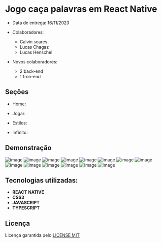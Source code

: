 # Jogo caça palavras em React Native

- Data de entrega: 16/11/2023
- Colaboradores:
  - Calvin soares
  - Lucas Chagaz
  - Lucas Henschel

- Novos colaboradores:
  - 2 back-end
  - 1 fron-end

## Seções

* Home: 

* Jogar:

* Estilos:

* Infinito:

## Demonstração 
![image](https://github.com/StartupCodice/word-search-game/assets/99036067/81350b2b-44c1-4d3c-979a-2c9913fcadf4)
![image](https://github.com/StartupCodice/word-search-game/assets/99036067/00832cdf-1c44-4e06-ba28-ea2d2db31126)
![image](https://github.com/StartupCodice/word-search-game/assets/99036067/deb8f4d4-bf2b-4d89-938b-9994d06ed5f3)
![image](https://github.com/StartupCodice/word-search-game/assets/99036067/527c4ac4-08cf-47fb-b4a1-b4ae55f2ccda)
![image](https://github.com/StartupCodice/word-search-game/assets/99036067/c5ba04f0-ae72-41f5-9bb4-5cc164ba13d6)
![image](https://github.com/StartupCodice/word-search-game/assets/99036067/fe6855b6-35ff-499b-a6a7-75e4a3f24472)
![image](https://github.com/StartupCodice/word-search-game/assets/99036067/a79dd627-cb0a-4c09-8c29-3020b25639cc)
![image](https://github.com/StartupCodice/word-search-game/assets/99036067/fd2304d5-32ac-4c52-bed3-9b68e99c891a)
![image](https://github.com/StartupCodice/word-search-game/assets/99036067/0f8a5dde-2c68-488a-8fe0-c5d8c43ebf48)
![image](https://github.com/StartupCodice/word-search-game/assets/99036067/3ff1815d-a6d6-44c6-88e0-fd077b91b4de)
![image](https://github.com/StartupCodice/word-search-game/assets/99036067/1e67aa45-98b5-4a94-8120-b3cb4e667c21)
![image](https://github.com/StartupCodice/word-search-game/assets/99036067/caf87958-9207-4374-92bd-9d880ee39d74)
![image](https://github.com/StartupCodice/word-search-game/assets/99036067/8287c10a-5671-48eb-b7a1-182a1a50375b)
![image](https://github.com/StartupCodice/word-search-game/assets/99036067/44d6c14e-4217-4f6c-b0fd-48089d32fa47)



## Tecnologias utilizadas: 

* **REACT NATIVE**
* **CSS3**
* **JAVASCRIPT**
* **TYPESCRIPT**

## Licença

Licença garantida pelo [LICENSE MIT](https://choosealicense.com/licenses/mit/)


